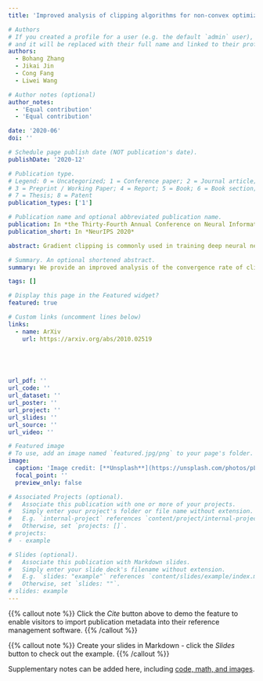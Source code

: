 ```yaml
---
title: 'Improved analysis of clipping algorithms for non-convex optimization'

# Authors
# If you created a profile for a user (e.g. the default `admin` user), write the username (folder name) here
# and it will be replaced with their full name and linked to their profile.
authors:
  - Bohang Zhang
  - Jikai Jin
  - Cong Fang
  - Liwei Wang

# Author notes (optional)
author_notes:
  - 'Equal contribution'
  - 'Equal contribution'

date: '2020-06'
doi: ''

# Schedule page publish date (NOT publication's date).
publishDate: '2020-12'

# Publication type.
# Legend: 0 = Uncategorized; 1 = Conference paper; 2 = Journal article;
# 3 = Preprint / Working Paper; 4 = Report; 5 = Book; 6 = Book section;
# 7 = Thesis; 8 = Patent
publication_types: ['1']

# Publication name and optional abbreviated publication name.
publication: In *the Thirty-Fourth Annual Conference on Neural Information Processing Systems*
publication_short: In *NeurIPS 2020*

abstract: Gradient clipping is commonly used in training deep neural networks partly due to its practicability in relieving the exploding gradient problem. Recently, Zhang et al. [2020a] show that clipped (stochastic) Gradient Descent (GD) converges faster than vanilla GD/SGD via introducing a new assumption called (L0, L1)smoothness, which characterizes the violent fluctuation of gradients typically encountered in deep neural networks. However, their iteration complexities on the problem-dependent parameters are rather pessimistic, and theoretical justification of clipping combined with other crucial techniques, e.g. momentum acceleration, are still lacking. In this paper, we bridge the gap by presenting a general framework to study the clipping algorithms, which also takes momentum methods into consideration. We provide convergence analysis of the framework in both deterministic and stochastic setting, and demonstrate the tightness of our results by comparing them with existing lower bounds. Our results imply that the efficiency of clipping methods will not degenerate even in highly non-smooth regions of the landscape. Experiments confirm the superiority of clipping-based methods in deep learning tasks.

# Summary. An optional shortened abstract.
summary: We provide an improved analysis of the convergence rate of clipping algorithms, theoretically justifying their superior performance in deep learning.

tags: []

# Display this page in the Featured widget?
featured: true

# Custom links (uncomment lines below)
links:
  - name: ArXiv
    url: https://arxiv.org/abs/2010.02519



  

url_pdf: ''
url_code: ''
url_dataset: ''
url_poster: ''
url_project: ''
url_slides: ''
url_source: ''
url_video: ''

# Featured image
# To use, add an image named `featured.jpg/png` to your page's folder.
image:
  caption: 'Image credit: [**Unsplash**](https://unsplash.com/photos/pLCdAaMFLTE)'
  focal_point: ''
  preview_only: false

# Associated Projects (optional).
#   Associate this publication with one or more of your projects.
#   Simply enter your project's folder or file name without extension.
#   E.g. `internal-project` references `content/project/internal-project/index.md`.
#   Otherwise, set `projects: []`.
# projects:
#  - example

# Slides (optional).
#   Associate this publication with Markdown slides.
#   Simply enter your slide deck's filename without extension.
#   E.g. `slides: "example"` references `content/slides/example/index.md`.
#   Otherwise, set `slides: ""`.
# slides: example
---
```


{{% callout note %}}
Click the _Cite_ button above to demo the feature to enable visitors to import publication metadata into their reference management software.
{{% /callout %}}

{{% callout note %}}
Create your slides in Markdown - click the _Slides_ button to check out the example.
{{% /callout %}}

Supplementary notes can be added here, including [code, math, and images](https://wowchemy.com/docs/writing-markdown-latex/).
